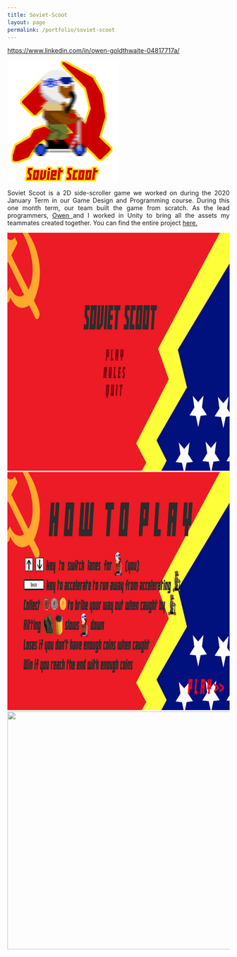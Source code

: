 ```yaml
---
title: Soviet-Scoot
layout: page
permalink: /portfolio/soviet-scoot
---
```

<head>
<style>

.center {
  display: block;
  margin-left: auto;
  margin-right: auto;
  width: 50%;
}

 .pagination {
     display: inline-block;
 }
 .pagination a {
     color: black;
     float: left;
     padding: 8px 16px;
     text-decoration: none;
     text-align: center;
 }

 .pagination a.active {
     background-color: white;
     color: #4b0082;
 }

.pagination a:hover:not(.active) {color: #aa33ff;}

  .overlay {
  position: absolute;
  top: 0;
  bottom: 0;
  left: 0;
  right: 0;
  height: 100%;
  width: 100%;
  opacity: 0;
  transition: .5s ease;
  background-color: black;
}

.container {
  position: relative;
  width: 100%;
}

.container:hover .overlay {
  opacity: 0.5;
}

</style>
</head>

https://www.linkedin.com/in/owen-goldthwaite-04817717a/

<img src="/assets/soviet-scoot/soviet-scoot.png" style="width:250px;height:275px" class="center">

<p align="justify">Soviet Scoot is a 2D side-scroller game we worked on during the 2020 January Term in our Game Design and Programming course.
                   During this one month term, our team built the game from scratch. As the lead programmers,
                   <a href="https://www.linkedin.com/in/owen-goldthwaite-04817717a/"> Owen </a> and I worked in Unity to bring all the
                   assets my teammates created together. You can find the entire project <a href="https://github.com/maxtheaxe/soviet-scoot">
                   here. </a> </p>

<img src="/assets/soviet-scoot/main_menu.png" style="width:960px;height:540px" class="center">

<img src="/assets/soviet-scoot/how_to_play.png" style="width:960px;height:540px" class="center">

<img src="/assets/soviet-scoot/gameplay.mov" style="width:960px;height:540px" class="center">
